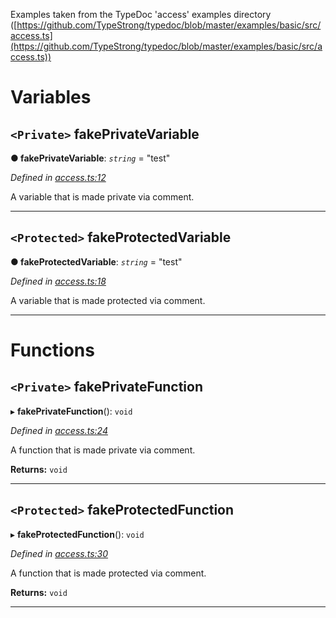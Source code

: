 

Examples taken from the TypeDoc 'access' examples directory ([https://github.com/TypeStrong/typedoc/blob/master/examples/basic/src/access.ts](https://github.com/TypeStrong/typedoc/blob/master/examples/basic/src/access.ts))

# Variables

<a id="fakeprivatevariable"></a>

## `<Private>` fakePrivateVariable

**●  fakePrivateVariable**:  *`string`*  = "test"

*Defined in [access.ts:12](https://github.com/tgreyjs/typedoc-plugin-markdown/blob/master/tests/src/access.ts#L12)*

A variable that is made private via comment.

___

<a id="fakeprotectedvariable"></a>

## `<Protected>` fakeProtectedVariable

**●  fakeProtectedVariable**:  *`string`*  = "test"

*Defined in [access.ts:18](https://github.com/tgreyjs/typedoc-plugin-markdown/blob/master/tests/src/access.ts#L18)*

A variable that is made protected via comment.

___

# Functions

<a id="fakeprivatefunction"></a>

## `<Private>` fakePrivateFunction

▸ **fakePrivateFunction**(): `void`

*Defined in [access.ts:24](https://github.com/tgreyjs/typedoc-plugin-markdown/blob/master/tests/src/access.ts#L24)*

A function that is made private via comment.

**Returns:** `void`

___

<a id="fakeprotectedfunction"></a>

## `<Protected>` fakeProtectedFunction

▸ **fakeProtectedFunction**(): `void`

*Defined in [access.ts:30](https://github.com/tgreyjs/typedoc-plugin-markdown/blob/master/tests/src/access.ts#L30)*

A function that is made protected via comment.

**Returns:** `void`

___

